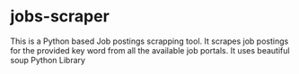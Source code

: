 # jobs-scraper
This is a Python based Job postings scrapping tool. It scrapes job postings for the provided key word from all the available job portals.
It uses beautiful soup Python Library
